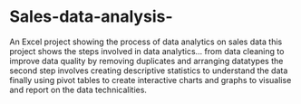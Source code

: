 # Sales-data-analysis-
An Excel project showing the process of data analytics on sales data 
this project shows the steps involved in data analytics... from data cleaning to improve data quality by removing duplicates and arranging datatypes 
the second step involves creating descriptive statistics to understand the data 
finally using pivot tables to create interactive charts and graphs to visualise and report on the data technicalities.
